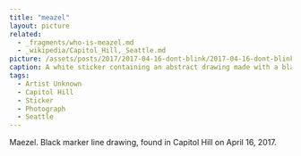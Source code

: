 ```yaml
---
title: "meazel"
layout: picture
related:
  - _fragments/who-is-meazel.md
  - _wikipedia/Capitol_Hill,_Seattle.md
picture: /assets/posts/2017/2017-04-16-dont-blink/2017-04-16-dont-blink-smaller.jpg
caption: A white sticker containing an abstract drawing made with a black marker. Below the drawing is unrelated sticker with the phrase Don't Blink.
tags:
  - Artist Unknown
  - Capitol Hill
  - Sticker
  - Photograph
  - Seattle
---
```


Maezel. Black marker line drawing, found in Capitol Hill on April 16, 2017.